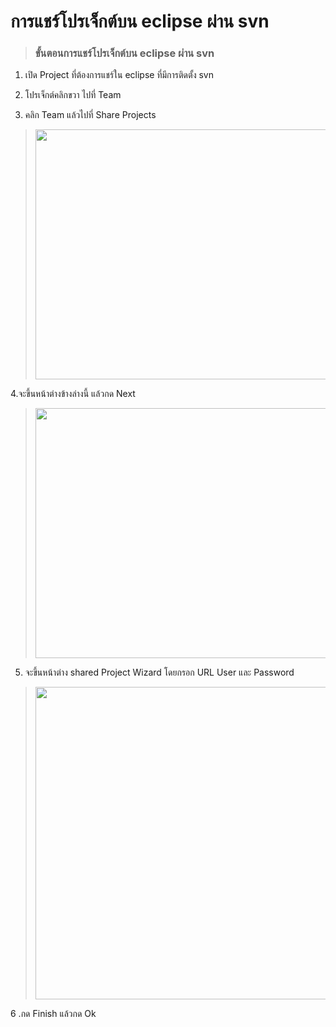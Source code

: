 # การแชร์โปรเจ็กต์บน eclipse ผ่าน svn #
> ### ขั้นตอนการแชร์โปรเจ็กต์บน eclipse ผ่าน svn ###



1. เปิด Project ที่ต้องการแชร์ใน eclipse ที่มีการติดตั้ง svn

2. โปรเจ็กต์คลิกขวา ไปที่ Team

3. คลิก Team แล้วไปที่ Share Projects

> <img src='http://image.free.in.th/v/2013/ii/131004025201.png' width='700' height='400' />

4.จะขึ้นหน้าต่างข้างล่างนี้ แล้วกด Next

> <img src='http://image.free.in.th/v/2013/iv/131004025758.png' width='700' height='400' />

5. จะขึ้นหน้าต่าง shared Project Wizard โดยกรอก URL  User  และ Password

> <img src='http://image.free.in.th/v/2013/ih/131004033654.png' width='600' height='500' />


6 .กด Finish แล้วกด Ok


